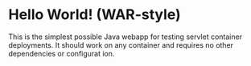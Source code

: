 Hello World! (WAR-style)
===============

This is the simplest possible Java webapp for testing servlet container deployments.  It should work on any container and requires no other dependencies or    configurat ion.
